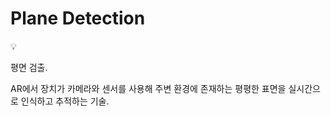 # Plane Detection

<aside>
💡

평면 검출.

AR에서 장치가 카메라와 센서를 사용해 주변 환경에 존재하는 평평한 표면을 실시간으로 인식하고 추적하는 기술.

</aside>